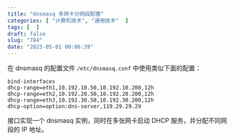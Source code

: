 ```yaml
---
title: "dnsmasq 多网卡分网段配置"
categories: [ "计算机技术", "通用技术"  ]
tags: [  ]
draft: false
slug: "784"
date: "2023-05-01 00:06:39"
---
```


在 dnsmasq 的配置文件 `/etc/dnsmasq.conf` 中使用类似下面的配置：

```
bind-interfaces
dhcp-range=eth1,10.192.10.50,10.192.10.200,12h
dhcp-range=eth2,10.192.20.50,10.192.20.200,12h
dhcp-range=eth3,10.192.30.50,10.192.30.200,12h
dhcp-option=option:dns-server,119.29.29.29
```

接口实现一个 dnsmasq 实例，同时在多张网卡启动 DHCP 服务，并分配不同网段的 IP 地址。

